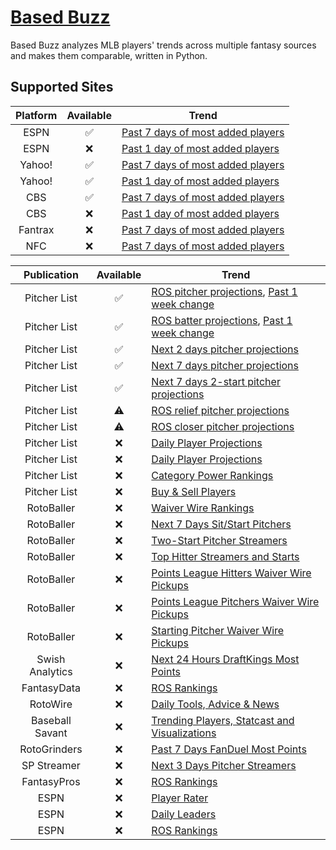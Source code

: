 # [Based Buzz](https://github.com/wazam/fantasy-baseball-buzz)

Based Buzz analyzes MLB players' trends across multiple fantasy sources and makes them comparable, written in Python.

## Supported Sites

| Platform | Available | Trend |
| :----: | :----: | ---- |
| ESPN | ✅ | [Past 7 days of most added players](https://fantasy.espn.com/baseball/addeddropped) |
| ESPN | ❌ | [Past 1 day of most added players](https://fantasy.espn.com/baseball/addeddropped) |
| Yahoo! | ✅ | [Past 7 days of most added players](https://baseball.fantasysports.yahoo.com/b1/buzzindex) |
| Yahoo! | ✅ | [Past 1 day of most added players](https://baseball.fantasysports.yahoo.com/b1/buzzindex) |
| CBS | ✅ | [Past 7 days of most added players](https://www.cbssports.com/fantasy/baseball/trends/added/all/) |
| CBS | ❌ | [Past 1 day of most added players](https://www.cbssports.com/fantasy/baseball/trends/added/all/) |
| Fantrax | ❌ | [Past 7 days of most added players](https://www.fantrax.com/login) |
| NFC | ❌ | [Past 7 days of most added players](https://nfc.shgn.com/players/baseball) |

| Publication | Available | Trend |
| :----: | :----: | ---- |
| Pitcher List | ✅ | [ROS pitcher projections](https://www.pitcherlist.com/category/fantasy/the-list/), [Past 1 week change](https://www.pitcherlist.com/category/fantasy/the-list/) |
| Pitcher List | ✅ | [ROS batter projections](https://www.pitcherlist.com/category/fantasy/hitter-list/), [Past 1 week change](https://www.pitcherlist.com/category/fantasy/hitter-list/) |
| Pitcher List | ✅ | [Next 2 days pitcher projections](https://www.pitcherlist.com/category/fantasy/sp-streamers/) |
| Pitcher List | ✅ | [Next 7 days pitcher projections](https://www.pitcherlist.com/category/fantasy/sit-or-start/) |
| Pitcher List | ✅ | [Next 7 days 2-start pitcher projections](https://www.pitcherlist.com/category/fantasy/two-start-pitchers/) |
| Pitcher List | ⚠ | [ROS relief pitcher projections](https://www.pitcherlist.com/category/fantasy/the-hold-up/) |
| Pitcher List | ⚠ | [ROS closer pitcher projections](https://www.pitcherlist.com/category/fantasy/closing-time/) |
| Pitcher List | ❌ | [Daily Player Projections](https://www.pitcherlist.com/category/dfs-betting/betting-picks/) |
| Pitcher List | ❌ | [Daily Player Projections](https://www.pitcherlist.com/category/fantasy/dfs/) |
| Pitcher List | ❌ | [Category Power Rankings](https://www.pitcherlist.com/category/fantasy/category-power-rankings/) |
| Pitcher List | ❌ | [Buy & Sell Players](https://www.pitcherlist.com/category/fantasy/buy-sell/) |
| RotoBaller | ❌ | [Waiver Wire Rankings](https://www.rotoballer.com/fantasy-baseball-rankings/440514?pa=left#!/waiver-wire?league=Overall&page=1&perPage=100) |
| RotoBaller | ❌ | [Next 7 Days Sit/Start Pitchers](https://www.rotoballer.com/tag/mlb-start-sit-series-for-fantasy-baseball) |
| RotoBaller | ❌ | [Two-Start Pitcher Streamers](https://www.rotoballer.com/?s=%22Two-Start%20Pitcher%20Streamers%20for%20Fantasy%20Baseball%20-%20Week%22) |
| RotoBaller | ❌ | [Top Hitter Streamers and Starts](https://www.rotoballer.com/?s=%22Top%20Hitter%20Streamers%20and%20Starts%20for%20Fantasy%20Baseball%20-%20Week%22) |
| RotoBaller | ❌ | [Points League Hitters Waiver Wire Pickups](https://www.rotoballer.com/?s=%22Points%20League%20Hitters:%20Waiver%20Wire%20Pickups%20-%20Week%22) |
| RotoBaller | ❌ | [Points League Pitchers Waiver Wire Pickups](https://www.rotoballer.com/?s=%22Points%20League%20Pitchers:%20Waiver%20Wire%20Pickups%20-%20Week%22) |
| RotoBaller | ❌ | [Starting Pitcher Waiver Wire Pickups](https://www.rotoballer.com/?s=%22Starting%20Pitcher%20Waiver%20Wire%20Pickups%20for%20Fantasy%20Baseball%20Week%22) |
| Swish Analytics | ❌ | [Next 24 Hours DraftKings Most Points](https://swishanalytics.com/optimus/mlb/fanduel-draftkings-live-scoring) |
| FantasyData | ❌ | [ROS Rankings](https://fantasydata.com/mlb/fantasy-baseball-rankings) |
| RotoWire | ❌ | [Daily Tools, Advice & News](https://www.rotowire.com/daily/mlb/) |
| Baseball Savant | ❌ | [Trending Players, Statcast and Visualizations](https://baseballsavant.mlb.com/) |
| RotoGrinders | ❌ | [Past 7 Days FanDuel Most Points](https://rotogrinders.com/game-stats/mlb-hitter?site=fanduel&range=1week) |
| SP Streamer | ❌ | [Next 3 Days Pitcher Streamers](https://spstreamer.com/streamer-central/) |
| FantasyPros | ❌ | [ROS Rankings](https://www.fantasypros.com/mlb/myplaybook/available-players.php) |
| ESPN | ❌ | [Player Rater](https://fantasy.espn.com/baseball/playerrater) |
| ESPN | ❌ | [Daily Leaders](https://fantasy.espn.com/baseball/leaders?statSplit=currSeason&scoringPeriodId=0) |
| ESPN | ❌ | [ROS Rankings](https://www.espn.com/fantasy/baseball/story/_/id/33199412/fantasy-baseball-pre-season-rankings-points-leagues-2022) |
